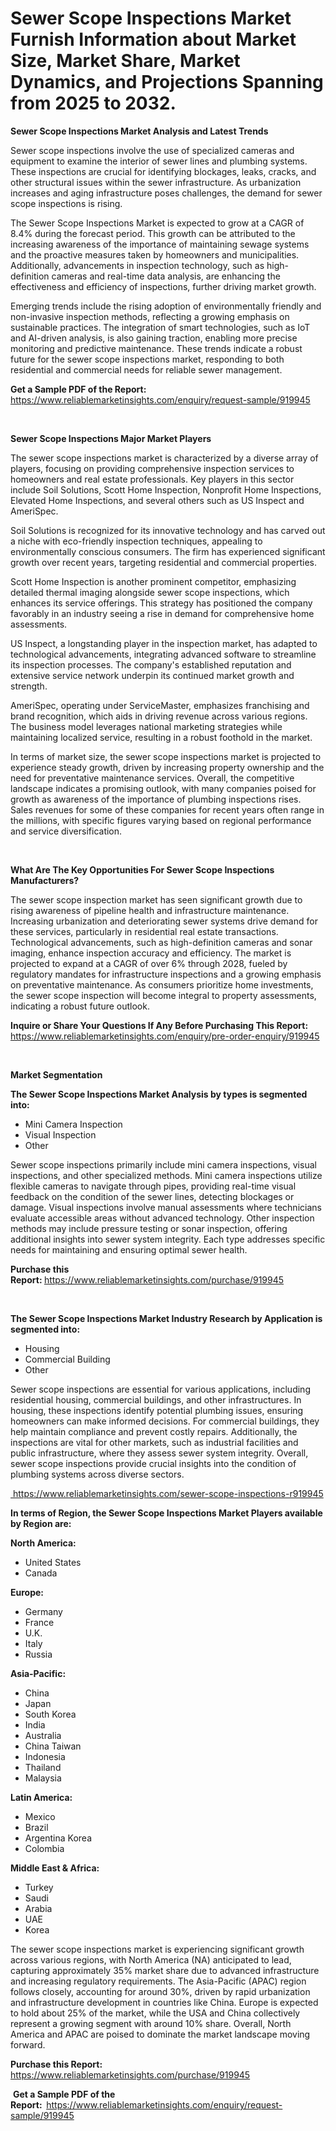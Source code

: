 <p><h1>Sewer Scope Inspections Market Furnish Information about Market Size, Market Share, Market Dynamics, and Projections Spanning from 2025 to 2032.</h1></p><p><strong>Sewer Scope Inspections Market Analysis and Latest Trends</strong></p>
<p><p>Sewer scope inspections involve the use of specialized cameras and equipment to examine the interior of sewer lines and plumbing systems. These inspections are crucial for identifying blockages, leaks, cracks, and other structural issues within the sewer infrastructure. As urbanization increases and aging infrastructure poses challenges, the demand for sewer scope inspections is rising. </p><p>The Sewer Scope Inspections Market is expected to grow at a CAGR of 8.4% during the forecast period. This growth can be attributed to the increasing awareness of the importance of maintaining sewage systems and the proactive measures taken by homeowners and municipalities. Additionally, advancements in inspection technology, such as high-definition cameras and real-time data analysis, are enhancing the effectiveness and efficiency of inspections, further driving market growth. </p><p>Emerging trends include the rising adoption of environmentally friendly and non-invasive inspection methods, reflecting a growing emphasis on sustainable practices. The integration of smart technologies, such as IoT and AI-driven analysis, is also gaining traction, enabling more precise monitoring and predictive maintenance. These trends indicate a robust future for the sewer scope inspections market, responding to both residential and commercial needs for reliable sewer management.</p></p>
<p><strong>Get a Sample PDF of the Report:&nbsp;</strong> <a href="https://www.reliablemarketinsights.com/enquiry/request-sample/919945?utm_campaign=3326&utm_medium=2&utm_source=Github&utm_content=ia&utm_term=17042025&utm_id=sewer-scope-inspections">https://www.reliablemarketinsights.com/enquiry/request-sample/919945</a></p>
<p>&nbsp;</p>
<p><strong>Sewer Scope Inspections Major Market Players</strong></p>
<p><p>The sewer scope inspections market is characterized by a diverse array of players, focusing on providing comprehensive inspection services to homeowners and real estate professionals. Key players in this sector include Soil Solutions, Scott Home Inspection, Nonprofit Home Inspections, Elevated Home Inspections, and several others such as US Inspect and AmeriSpec.</p><p>Soil Solutions is recognized for its innovative technology and has carved out a niche with eco-friendly inspection techniques, appealing to environmentally conscious consumers. The firm has experienced significant growth over recent years, targeting residential and commercial properties.</p><p>Scott Home Inspection is another prominent competitor, emphasizing detailed thermal imaging alongside sewer scope inspections, which enhances its service offerings. This strategy has positioned the company favorably in an industry seeing a rise in demand for comprehensive home assessments.</p><p>US Inspect, a longstanding player in the inspection market, has adapted to technological advancements, integrating advanced software to streamline its inspection processes. The company's established reputation and extensive service network underpin its continued market growth and strength.</p><p>AmeriSpec, operating under ServiceMaster, emphasizes franchising and brand recognition, which aids in driving revenue across various regions. The business model leverages national marketing strategies while maintaining localized service, resulting in a robust foothold in the market.</p><p>In terms of market size, the sewer scope inspections market is projected to experience steady growth, driven by increasing property ownership and the need for preventative maintenance services. Overall, the competitive landscape indicates a promising outlook, with many companies poised for growth as awareness of the importance of plumbing inspections rises. Sales revenues for some of these companies for recent years often range in the millions, with specific figures varying based on regional performance and service diversification.</p></p>
<p>&nbsp;</p>
<p><strong>What Are The Key Opportunities For Sewer Scope Inspections Manufacturers?</strong></p>
<p><p>The sewer scope inspection market has seen significant growth due to rising awareness of pipeline health and infrastructure maintenance. Increasing urbanization and deteriorating sewer systems drive demand for these services, particularly in residential real estate transactions. Technological advancements, such as high-definition cameras and sonar imaging, enhance inspection accuracy and efficiency. The market is projected to expand at a CAGR of over 6% through 2028, fueled by regulatory mandates for infrastructure inspections and a growing emphasis on preventative maintenance. As consumers prioritize home investments, the sewer scope inspection will become integral to property assessments, indicating a robust future outlook.</p></p>
<p><strong>Inquire or Share Your Questions If Any Before Purchasing This Report:</strong> <a href="https://www.reliablemarketinsights.com/enquiry/pre-order-enquiry/919945?utm_campaign=3326&utm_medium=2&utm_source=Github&utm_content=ia&utm_term=17042025&utm_id=sewer-scope-inspections">https://www.reliablemarketinsights.com/enquiry/pre-order-enquiry/919945</a></p>
<p>&nbsp;</p>
<p><strong>Market Segmentation</strong></p>
<p><strong>The Sewer Scope Inspections Market Analysis by types is segmented into:</strong></p>
<p><ul><li>Mini Camera Inspection</li><li>Visual Inspection</li><li>Other</li></ul></p>
<p><p>Sewer scope inspections primarily include mini camera inspections, visual inspections, and other specialized methods. Mini camera inspections utilize flexible cameras to navigate through pipes, providing real-time visual feedback on the condition of the sewer lines, detecting blockages or damage. Visual inspections involve manual assessments where technicians evaluate accessible areas without advanced technology. Other inspection methods may include pressure testing or sonar inspection, offering additional insights into sewer system integrity. Each type addresses specific needs for maintaining and ensuring optimal sewer health.</p></p>
<p><strong>Purchase this Report:&nbsp;</strong><a href="https://www.reliablemarketinsights.com/purchase/919945?utm_campaign=3326&utm_medium=2&utm_source=Github&utm_content=ia&utm_term=17042025&utm_id=sewer-scope-inspections">https://www.reliablemarketinsights.com/purchase/919945</a></p>
<p>&nbsp;</p>
<p><strong>The Sewer Scope Inspections Market Industry Research by Application is segmented into:</strong></p>
<p><ul><li>Housing</li><li>Commercial Building</li><li>Other</li></ul></p>
<p><p>Sewer scope inspections are essential for various applications, including residential housing, commercial buildings, and other infrastructures. In housing, these inspections identify potential plumbing issues, ensuring homeowners can make informed decisions. For commercial buildings, they help maintain compliance and prevent costly repairs. Additionally, the inspections are vital for other markets, such as industrial facilities and public infrastructure, where they assess sewer system integrity. Overall, sewer scope inspections provide crucial insights into the condition of plumbing systems across diverse sectors.</p></p>
<p><a href="https://www.reliablemarketinsights.com/sewer-scope-inspections-r919945?utm_campaign=3326&utm_medium=2&utm_source=Github&utm_content=ia&utm_term=17042025&utm_id=sewer-scope-inspections">&nbsp;https://www.reliablemarketinsights.com/sewer-scope-inspections-r919945</a></p>
<p><strong>In terms of Region, the Sewer Scope Inspections Market Players available by Region are:</strong></p>
<p>
    <p> <strong> North America: </strong>
        <ul>
            <li>United States</li>
            <li>Canada</li>
        </ul>
        </p> 
    <p> <strong> Europe: </strong>
        <ul>
            <li>Germany</li>
            <li>France</li>
            <li>U.K.</li>
            <li>Italy</li>
            <li>Russia</li>
        </ul>
        </p> 
    <p> <strong> Asia-Pacific: </strong>
        <ul>
            <li>China</li>
            <li>Japan</li>
            <li>South Korea</li>
            <li>India</li>
            <li>Australia</li>
            <li>China Taiwan</li>
            <li>Indonesia</li>
            <li>Thailand</li>
            <li>Malaysia</li>
        </ul>
        </p> 
    <p> <strong> Latin America: </strong>
        <ul>
            <li>Mexico</li>
            <li>Brazil</li>
            <li>Argentina Korea</li>
            <li>Colombia</li>
        </ul>
        </p> 
    <p> <strong> Middle East & Africa: </strong>
        <ul>
            <li>Turkey</li>
            <li>Saudi</li>
            <li>Arabia</li>
            <li>UAE</li>
            <li>Korea</li>
        </ul>
    </p>
    </p>
<p><p>The sewer scope inspections market is experiencing significant growth across various regions, with North America (NA) anticipated to lead, capturing approximately 35% market share due to advanced infrastructure and increasing regulatory requirements. The Asia-Pacific (APAC) region follows closely, accounting for around 30%, driven by rapid urbanization and infrastructure development in countries like China. Europe is expected to hold about 25% of the market, while the USA and China collectively represent a growing segment with around 10% share. Overall, North America and APAC are poised to dominate the market landscape moving forward.</p></p>
<p><strong>Purchase this Report: </strong><a href="https://www.reliablemarketinsights.com/purchase/919945?utm_campaign=3326&utm_medium=2&utm_source=Github&utm_content=ia&utm_term=17042025&utm_id=sewer-scope-inspections">https://www.reliablemarketinsights.com/purchase/919945</a></p>
<p>&nbsp;<strong>Get a Sample PDF of the Report:&nbsp;&nbsp;</strong><a href="https://www.reliablemarketinsights.com/enquiry/request-sample/919945?utm_campaign=3326&utm_medium=2&utm_source=Github&utm_content=ia&utm_term=17042025&utm_id=sewer-scope-inspections">https://www.reliablemarketinsights.com/enquiry/request-sample/919945</a></p>
<p><strong></strong></p>
<p><p></p><p></p><p></p></p>